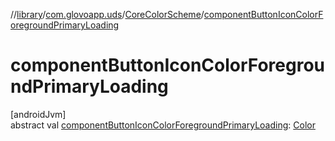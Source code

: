 //[library](../../../index.md)/[com.glovoapp.uds](../index.md)/[CoreColorScheme](index.md)/[componentButtonIconColorForegroundPrimaryLoading](component-button-icon-color-foreground-primary-loading.md)

# componentButtonIconColorForegroundPrimaryLoading

[androidJvm]\
abstract val [componentButtonIconColorForegroundPrimaryLoading](component-button-icon-color-foreground-primary-loading.md): [Color](https://developer.android.com/reference/kotlin/androidx/compose/ui/graphics/Color.html)
